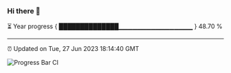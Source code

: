 ### Hi there 👋

⏳ Year progress { ██████████████▁▁▁▁▁▁▁▁▁▁▁▁▁▁▁▁ } 48.70 %

---

⏰ Updated on Tue, 27 Jun 2023 18:14:40 GMT

![Progress Bar CI](https://github.com/liununu/liununu/workflows/Progress%20Bar%20CI/badge.svg)
